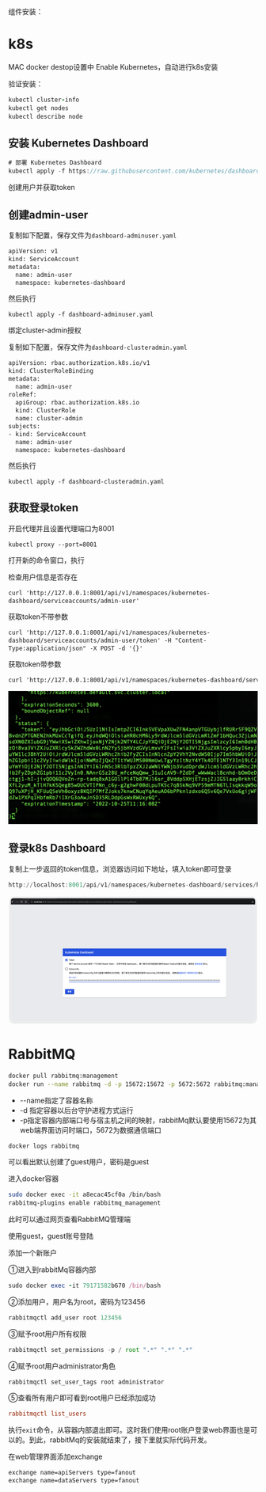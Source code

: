 组件安装：

# k8s

MAC docker destop设置中 Enable Kubernetes，自动进行k8s安装

验证安装：

```ruby
kubectl cluster-info
kubectl get nodes
kubectl describe node
```

## 安装 Kubernetes Dashboard

```csharp
# 部署 Kubernetes Dashboard
kubectl apply -f https://raw.githubusercontent.com/kubernetes/dashboard/v2.6.1/aio/deploy/recommended.yaml
```

创建用户并获取token

## 创建admin-user

复制如下配置，保存文件为`dashboard-adminuser.yaml`

```dts
apiVersion: v1
kind: ServiceAccount
metadata:
  name: admin-user
  namespace: kubernetes-dashboard
```

然后执行

```coq
kubectl apply -f dashboard-adminuser.yaml
```

绑定cluster-admin授权

复制如下配置，保存文件为`dashboard-clusteradmin.yaml`

```nestedtext
apiVersion: rbac.authorization.k8s.io/v1
kind: ClusterRoleBinding
metadata:
  name: admin-user
roleRef:
  apiGroup: rbac.authorization.k8s.io
  kind: ClusterRole
  name: cluster-admin
subjects:
- kind: ServiceAccount
  name: admin-user
  namespace: kubernetes-dashboard
```

然后执行

```coq
kubectl apply -f dashboard-clusteradmin.yaml
```

## 获取登录token

开启代理并且设置代理端口为8001

```routeros
kubectl proxy --port=8001
```

打开新的命令窗口，执行

检查用户信息是否存在

```1c
curl 'http://127.0.0.1:8001/api/v1/namespaces/kubernetes-dashboard/serviceaccounts/admin-user'
```

获取token不带参数

```1c
curl 'http://127.0.0.1:8001/api/v1/namespaces/kubernetes-dashboard/serviceaccounts/admin-user/token' -H "Content-Type:application/json" -X POST -d '{}'
```

获取token带参数

```apache
curl 'http://127.0.0.1:8001/api/v1/namespaces/kubernetes-dashboard/serviceaccounts/admin-user/token' -H "Content-Type:application/json" -X POST -d '{"kind":"TokenRequest","apiVersion":"authentication.k8s.io/v1","metadata":{"name":"admin-user","namespace":"kubernetes-dashboard"},"spec":{"audiences":["https://kubernetes.default.svc.cluster.local"],"expirationSeconds":7600}}'
```

![image-20221025181622908](rabbitMQ%E5%AE%89%E8%A3%85/image-20221025181622908.png)

## 登录k8s Dashboard

复制上一步返回的token信息，浏览器访问如下地址，填入token即可登录

```awk
http://localhost:8001/api/v1/namespaces/kubernetes-dashboard/services/https:kubernetes-dashboard:/proxy/#/login
```

![image.png](rabbitMQ%E5%AE%89%E8%A3%85/bVc1fmo.png)



# RabbitMQ

```bash
docker pull rabbitmq:management
docker run --name rabbitmq -d -p 15672:15672 -p 5672:5672 rabbitmq:management
```

- --name指定了容器名称
- -d 指定容器以后台守护进程方式运行
- -p指定容器内部端口号与宿主机之间的映射，rabbitMq默认要使用15672为其web端界面访问时端口，5672为数据通信端口

```
docker logs rabbitmq
```

可以看出默认创建了guest用户，密码是guest

进入docker容器

```bash
sudo docker exec -it a8ecac45cf0a /bin/bash
rabbitmq-plugins enable rabbitmq_management
```

此时可以通过网页查看RabbitMQ管理端

使用guest，guest账号登陆

添加一个新账户

①进入到rabbitMq容器内部

```ruby
sudo docker exec -it 79171582b670 /bin/bash
```

②添加用户，用户名为root，密码为123456

```ruby
rabbitmqctl add_user root 123456 
```

③赋予root用户所有权限

```javascript
rabbitmqctl set_permissions -p / root ".*" ".*" ".*"
```

④赋予root用户administrator角色

```ruby
rabbitmqctl set_user_tags root administrator
```

⑤查看所有用户即可看到root用户已经添加成功

```ini
rabbitmqctl list_users
```

执行`exit`命令，从容器内部退出即可。这时我们使用root账户登录web界面也是可以的。到此，rabbitMq的安装就结束了，接下里就实际代码开发。

在web管理界面添加exchange

```
exchange name=apiServers type=fanout
exchange name=dataServers type=fanout
```

